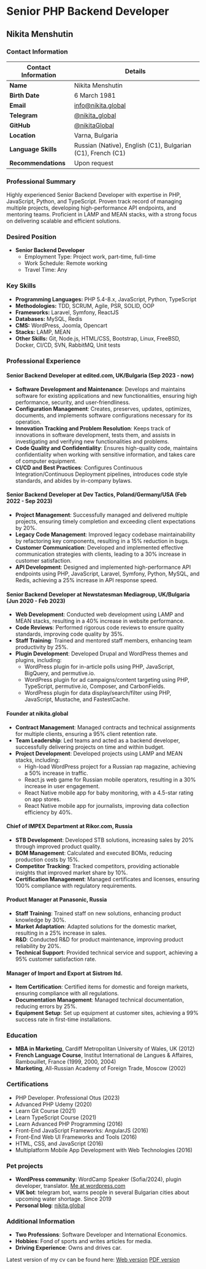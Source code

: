 # Senior PHP Backend Developer

## Nikita Menshutin

### Contact Information
| Contact Information | Details |
|-------------------------|------------|
| **Name**                | Nikita Menshutin |
| **Birth Date**          | 6 March 1981 |
| **Email**                | [info@nikita.global](mailto:info@nikita.global) |
| **Telegram**            | [@nikita_global](https://t.me/nikita_global) |
| **GitHub**              | [@nikitaGlobal](https://github.com/nikitaGlobal/) |
| **Location**            | Varna, Bulgaria |
| **Language Skills**     | Russian (Native), English (C1), Bulgarian (C1), French (C1) |
| **Recommendations** | Upon request |

### Professional Summary
Highly experienced Senior Backend Developer with expertise in PHP, JavaScript, Python, and TypeScript. Proven track record of managing multiple projects, developing high-performance API endpoints, and mentoring teams. Proficient in LAMP and MEAN stacks, with a strong focus on delivering scalable and efficient solutions.

### Desired Position
- **Senior Backend Developer**
  - Employment Type: Project work, part-time, full-time
  - Work Schedule: Remote working
  - Travel Time: Any

### Key Skills
- **Programming Languages:** PHP 5.4-8.x, JavaScript, Python, TypeScript
- **Methodologies:** TDD, SCRUM, Agile, PSR, SOLID, OOP
- **Frameworks:** Laravel, Symfony, ReactJS
- **Databases:** MySQL, Redis
- **CMS:** WordPress, Joomla, Opencart
- **Stacks:** LAMP, MEAN
- **Other Skills:** Git, Node.js, HTML/CSS, Bootstrap, Linux, FreeBSD, Docker, CI/CD, SVN, RabbitMQ, Unit tests

### Professional Experience

#### Senior Backend Developer at edited.com, UK/Bulgaria (Sep 2023 - now)
- **Software Development and Maintenance**: Develops and maintains software for existing applications and new functionalities, ensuring high performance, security, and user-friendliness.
- **Configuration Management**: Creates, preserves, updates, optimizes, documents, and implements software configurations necessary for its operation.
- **Innovation Tracking and Problem Resolution**: Keeps track of innovations in software development, tests them, and assists in investigating and verifying new functionalities and problems.
- **Code Quality and Confidentiality**: Ensures high-quality code, maintains confidentiality when working with sensitive information, and takes care of computer equipment.
- **CI/CD and Best Practices**: Configures Continuous Integration/Continuous Deployment pipelines, introduces code style standards, and abides by in-company bylaws.

#### Senior Backend Developer at Dev Tactics, Poland/Germany/USA (Feb 2022 - Sep 2023)
- **Project Management**: Successfully managed and delivered multiple projects, ensuring timely completion and exceeding client expectations by 20%.
- **Legacy Code Management**: Improved legacy codebase maintainability by refactoring key components, resulting in a 15% reduction in bugs.
- **Customer Communication**: Developed and implemented effective communication strategies with clients, leading to a 30% increase in customer satisfaction.
- **API Development**: Designed and implemented high-performance API endpoints using PHP, JavaScript, Laravel, Symfony, Python, MySQL, and Redis, achieving a 25% increase in API response speed.

#### Senior Backend Developer at Newstatesman Mediagroup, UK/Bulgaria (Jun 2020 - Feb 2023)
- **Web Development**: Conducted web development using LAMP and MEAN stacks, resulting in a 40% increase in website performance.
- **Code Reviews**: Performed rigorous code reviews to ensure quality standards, improving code quality by 35%.
- **Staff Training**: Trained and mentored staff members, enhancing team productivity by 25%.
- **Plugin Development**: Developed Drupal and WordPress themes and plugins, including:
  - WordPress plugin for in-article polls using PHP, JavaScript, BigQuery, and permutive.io.
  - WordPress plugin for ad campaigns/content targeting using PHP, TypeScript, permutive.io, Composer, and CarbonFields.
  - WordPress plugin for data display/search/filter using PHP, JavaScript, Mustache, and FastestCache.

#### Founder at nikita.global
- **Contract Management**: Managed contracts and technical assignments for multiple clients, ensuring a 95% client retention rate.
- **Team Leadership**: Led teams and acted as a backend developer, successfully delivering projects on time and within budget.
- **Project Development**: Developed projects using LAMP and MEAN stacks, including:
  - High-load WordPress project for a Russian rap magazine, achieving a 50% increase in traffic.
  - React.js web game for Russian mobile operators, resulting in a 30% increase in user engagement.
  - React Native mobile app for baby monitoring, with a 4.5-star rating on app stores.
  - React Native mobile app for journalists, improving data collection efficiency by 40%.

#### Chief of IMPEX Department at Rikor.com, Russia
- **STB Development**: Developed STB solutions, increasing sales by 20% through improved product quality.
- **BOM Management**: Calculated and executed BOMs, reducing production costs by 15%.
- **Competitor Tracking**: Tracked competitors, providing actionable insights that improved market share by 10%.
- **Certification Management**: Managed certificates and licenses, ensuring 100% compliance with regulatory requirements.

#### Product Manager at Panasonic, Russia
- **Staff Training**: Trained staff on new solutions, enhancing product knowledge by 30%.
- **Market Adaptation**: Adapted solutions for the domestic market, resulting in a 25% increase in sales.
- **R&D**: Conducted R&D for product maintenance, improving product reliability by 20%.
- **Technical Support**: Provided technical service and support, achieving a 95% customer satisfaction rate.

#### Manager of Import and Export at Sistrom Itd.
- **Item Certification**: Certified items for domestic and foreign markets, ensuring compliance with all regulations.
- **Documentation Management**: Managed technical documentation, reducing errors by 25%.
- **Equipment Setup**: Set up equipment at customer sites, achieving a 99% success rate in first-time installations.

### Education
- **MBA in Marketing**, Cardiff Metropolitan University of Wales, UK (2012)
- **French Language Course**, Institut International de Langues & Affaires, Rambouillet, France (1999, 2000, 2004)
- **Marketing**, All-Russian Academy of Foreign Trade, Moscow (2002)

### Certifications
- PHP Developer. Professional Otus (2023)
- Advanced PHP Udemy (2020)
- Learn Git Course (2021)
- Learn TypeScript Course (2021)
- Learn Advanced PHP Programming (2016)
- Front-End JavaScript Frameworks: AngularJS (2016)
- Front-End Web UI Frameworks and Tools (2016)
- HTML, CSS, and JavaScript (2016)
- Multiplatform Mobile App Development with Web Technologies (2016)

### Pet projects
- **WordPress community**:  WordCamp Speaker (Sofia/2024), plugin developer, translator. [Me at wordpress.com](https://profiles.wordpress.org/nikitaglobal/)
- **ViK bot**: telegram bot, warns people in several Bulgarian cities about upcoming water shortage. Since 2019
- **Personal blog**: [nikita.global](https://nikita.global)

### Additional Information
- **Two Professions**: Software Developer and International Economics.
- **Hobbies**: Fond of sports and writes articles for media.
- **Driving Experience**: Owns and drives car.

Latest version of my cv can be found here:
[Web version](https://nikitaglobal.github.io/cv/) [PDF version](https://nikitaglobal.github.io/cv/nikita_menshutin.pdf)